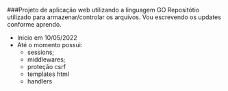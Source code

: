 ###Projeto de aplicação web utilizando a linguagem GO
Repositótio utilizado para armazenar/controlar os arquivos. Vou escrevendo os updates conforme aprendo.

* Inicio em 10/05/2022
* Até o momento possui:
    - sessions; 
    - middlewares; 
    - proteção csrf
    - templates html
    - handlers
